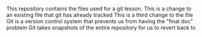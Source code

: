 This repository contains the files used for a git lesson. 
This is a change to an existing file that git has already tracked
This is a third change to the file
Git is a version control system that prevents us from having the "final doc" problem
Git takes snapshots of the entire repository for us to revert back to
